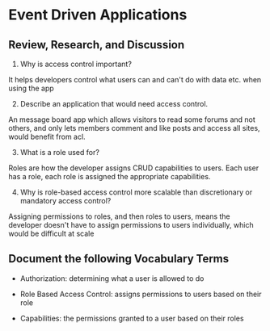 # Event Driven Applications

## Review, Research, and Discussion

1. Why is access control important?

It helps developers control what users can and can't do with data etc. when using the app

2. Describe an application that would need access control.

An message board app which allows visitors to read some forums and not others, and only lets members comment and like posts and access all sites, would benefit from acl.

3. What is a role used for?

Roles are how the developer assigns CRUD capabilities to users. Each user has a role, each role is assigned the appropriate capabilities.

4. Why is role-based access control more scalable than discretionary or mandatory access control?

Assigning permissions to roles, and then roles to users, means the developer doesn't have to assign permissions to users individually, which would be difficult at scale

## Document the following Vocabulary Terms

- Authorization: determining what a user is allowed to do

- Role Based Access Control: assigns permissions to users based on their role

- Capabilities: the permissions granted to a user based on their roles
